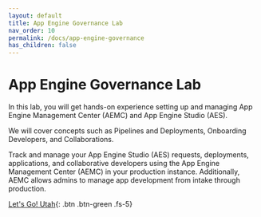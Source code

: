 ```yaml
---
layout: default
title: App Engine Governance Lab
nav_order: 10
permalink: /docs/app-engine-governance
has_children: false
---
```


# App Engine Governance Lab

In this lab, you will get hands-on experience setting up and managing App Engine Management Center (AEMC) and App Engine Studio (AES).

We will cover concepts such as Pipelines and Deployments, Onboarding Developers, and Collaborations.

Track and manage your App Engine Studio (AES) requests, deployments, applications, and collaborative developers using the App Engine Management Center (AEMC) in your production instance. Additionally, AEMC allows admins to manage app development from intake through production.

[Let's Go! Utah](https://creatorworkflowsnow.github.io/lab-aemc-utah-v2/){: .btn .btn-green .fs-5}